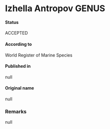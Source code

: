 Izhella Antropov GENUS
=======

#### Status
ACCEPTED

#### According to
World Register of Marine Species

#### Published in
null

#### Original name
null

### Remarks
null